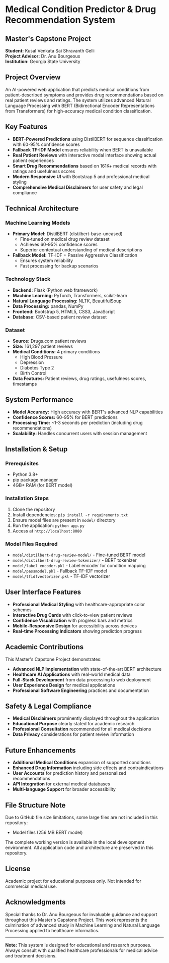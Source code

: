 # Medical Condition Predictor & Drug Recommendation System

## Master's Capstone Project
**Student:** Kusal Venkata Sai Shravanth Gelli  
**Project Advisor:** Dr. Anu Bourgeous  
**Institution:** Georgia State University  

## Project Overview
An AI-powered web application that predicts medical conditions from patient-described symptoms and provides drug recommendations based on real patient reviews and ratings. The system utilizes advanced Natural Language Processing with BERT (Bidirectional Encoder Representations from Transformers) for high-accuracy medical condition classification.

## Key Features
- **BERT-Powered Predictions** using DistilBERT for sequence classification with 60-95% confidence scores
- **Fallback TF-IDF Model** ensures reliability when BERT is unavailable
- **Real Patient Reviews** with interactive modal interface showing actual patient experiences
- **Smart Drug Recommendations** based on 161K+ medical records with ratings and usefulness scores
- **Modern Responsive UI** with Bootstrap 5 and professional medical styling
- **Comprehensive Medical Disclaimers** for user safety and legal compliance

## Technical Architecture

### Machine Learning Models
- **Primary Model:** DistilBERT (distilbert-base-uncased)
  - Fine-tuned on medical drug review dataset
  - Achieves 60-95% confidence scores
  - Superior contextual understanding of medical descriptions
- **Fallback Model:** TF-IDF + Passive Aggressive Classification
  - Ensures system reliability
  - Fast processing for backup scenarios

### Technology Stack
- **Backend:** Flask (Python web framework)
- **Machine Learning:** PyTorch, Transformers, scikit-learn
- **Natural Language Processing:** NLTK, BeautifulSoup
- **Data Processing:** pandas, NumPy
- **Frontend:** Bootstrap 5, HTML5, CSS3, JavaScript
- **Database:** CSV-based patient review dataset

### Dataset
- **Source:** Drugs.com patient reviews
- **Size:** 161,297 patient reviews
- **Medical Conditions:** 4 primary conditions
  - High Blood Pressure
  - Depression
  - Diabetes Type 2
  - Birth Control
- **Data Features:** Patient reviews, drug ratings, usefulness scores, timestamps

## System Performance
- **Model Accuracy:** High accuracy with BERT's advanced NLP capabilities
- **Confidence Scores:** 60-95% for BERT predictions
- **Processing Time:** ~1-3 seconds per prediction (including drug recommendations)
- **Scalability:** Handles concurrent users with session management

## Installation & Setup

### Prerequisites
- Python 3.8+
- pip package manager
- 4GB+ RAM (for BERT model)

### Installation Steps
1. Clone the repository
2. Install dependencies: `pip install -r requirements.txt`
3. Ensure model files are present in `model/` directory
4. Run the application: `python app.py`
5. Access at `http://localhost:8080`

### Model Files Required
- `model/distilbert-drug-review-model/` - Fine-tuned BERT model
- `model/distilbert-drug-review-tokenizer/` - BERT tokenizer
- `model/label_encoder.pkl` - Label encoder for condition mapping
- `model/passmodel.pkl` - Fallback TF-IDF model
- `model/tfidfvectorizer.pkl` - TF-IDF vectorizer

## User Interface Features
- **Professional Medical Styling** with healthcare-appropriate color schemes
- **Interactive Drug Cards** with click-to-view patient reviews
- **Confidence Visualization** with progress bars and metrics
- **Mobile-Responsive Design** for accessibility across devices
- **Real-time Processing Indicators** showing prediction progress

## Academic Contributions
This Master's Capstone Project demonstrates:
- **Advanced NLP Implementation** with state-of-the-art BERT architecture
- **Healthcare AI Applications** with real-world medical data
- **Full-Stack Development** from data processing to web deployment
- **User Experience Design** for medical applications
- **Professional Software Engineering** practices and documentation

## Safety & Legal Compliance
- **Medical Disclaimers** prominently displayed throughout the application
- **Educational Purpose** clearly stated for academic research
- **Professional Consultation** recommended for all medical decisions
- **Data Privacy** considerations for patient review information

## Future Enhancements
- **Additional Medical Conditions** expansion of supported conditions
- **Enhanced Drug Information** including side effects and contraindications
- **User Accounts** for prediction history and personalized recommendations
- **API Integration** for external medical databases
- **Multi-language Support** for broader accessibility

## File Structure Note
Due to GitHub file size limitations, some large files are not included in this repository:
- Model files (256 MB BERT model)

The complete working version is available in the local development environment.
All application code and architecture are preserved in this repository.

## License
Academic project for educational purposes only. Not intended for commercial medical use.

## Acknowledgments
Special thanks to Dr. Anu Bourgeous for invaluable guidance and support throughout this Master's Capstone Project. This work represents the culmination of advanced study in Machine Learning and Natural Language Processing applied to healthcare informatics.

---

**Note:** This system is designed for educational and research purposes. Always consult with qualified healthcare professionals for medical advice and treatment decisions.
